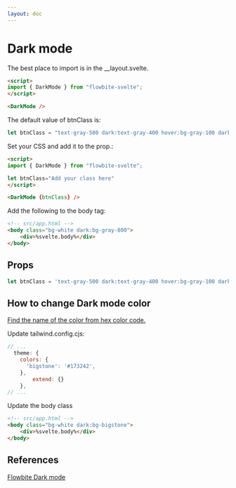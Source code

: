 ```yaml
---
layout: doc
---
```


<h1 class="text-3xl w-full dark:text-white py-8">Dark mode</h1>

<p class=" dark:text-white py-8">The best place to import is in the __layout.svelte.</p>

```html
<script>
import { DarkMode } from "flowbite-svelte";
</script>

<DarkMode />
```

<p class="dark:text-white py-4 text-lg">The default value of btnClass is:</p>

```js
let btnClass = "text-gray-500 dark:text-gray-400 hover:bg-gray-100 dark:hover:bg-gray-700 focus:outline-none focus:ring-4 focus:ring-gray-200 dark:focus:ring-gray-700 rounded-lg text-sm p-2.5 fixed left-2 top-16 z-50"
```

<p class="dark:text-white py-4 text-lg">Set your CSS and add it to the prop.:</p>

```html
<script>
import { DarkMode } from "flowbite-svelte";

let btnClass="Add your class here"
</script>

<DarkMode {btnClass} />
```

<p class="dark:text-white py-4 text-lg">Add the following to the body tag:</p>

```html
<!-- src/app.html -->
<body class="bg-white dark:bg-gray-800">
	<div>%svelte.body%</div>
</body>
```

<h2 class="text-2xl w-full dark:text-white py-8">Props</h2>

```js
let btnClass = 'text-gray-500 dark:text-gray-400 hover:bg-gray-100 dark:hover:bg-gray-700 focus:outline-none focus:ring-4 focus:ring-gray-200 dark:focus:ring-gray-700 rounded-lg text-sm p-2.5 fixed left-0 top-8 z-50';
```

<h2 class="text-2xl w-full dark:text-white py-8">How to change Dark mode color</h2>

<p class="dark:text-white text-lg w-full"><a href="https://flowbite.com/docs/customize/dark-mode/" target="_blank" class="text-blue-600 hover:underline dark:text-blue-500">Find the name of the color from hex color code.</a></p>

<p class="dark:text-white text-lg w-full">Update tailwind.config.cjs:</p>

```js
// ...
  theme: {
    colors: {
      'bigstone': '#173242',
    },
		extend: {}
	},
// ...
```

<p class="dark:text-white text-lg">Update the body class</p>

```html
<!-- src/app.html -->
<body class="bg-white dark:bg-bigstone">
	<div>%svelte.body%</div>
</body>
```

<h2 class="text-2xl w-full dark:text-white py-8">References</h2>

<p class="dark:text-white text-lg"><a href="https://flowbite.com/docs/customize/dark-mode/" target="_blank" class="text-blue-600 hover:underline dark:text-blue-500">Flowbite Dark mode</a></p>

